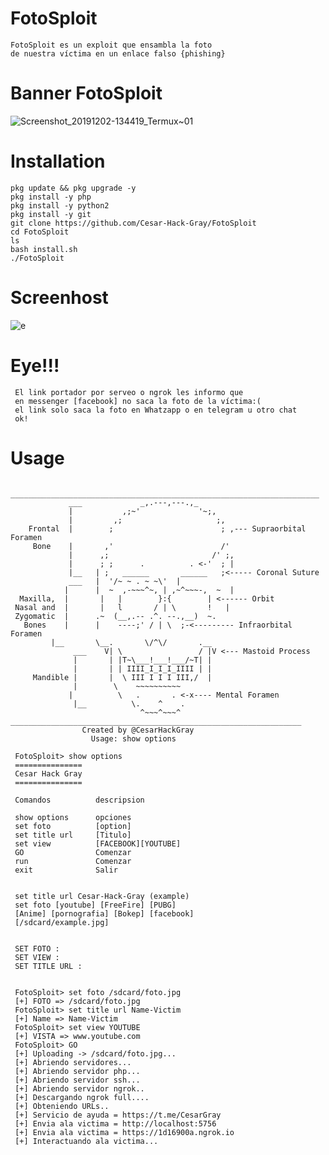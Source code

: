 # FotoSploit
    FotoSploit es un exploit que ensambla la foto
    de nuestra víctima en un enlace falso {phishing}
# Banner FotoSploit 
![Screenshot_20191202-134419_Termux~01](https://user-images.githubusercontent.com/46208706/69989850-269e8280-150a-11ea-8ebc-7a585e17ade4.jpg)
# Installation 
    pkg update && pkg upgrade -y
    pkg install -y php
    pkg install -y python2
    pkg install -y git
    git clone https://github.com/Cesar-Hack-Gray/FotoSploit 
    cd FotoSploit
    ls
    bash install.sh 
    ./FotoSploit 
    
# Screenhost
![e](https://user-images.githubusercontent.com/46208706/69989984-70876880-150a-11ea-96ef-efe7a91f54f0.jpg)
# Eye!!!
     El link portador por serveo o ngrok les informo que
     en messenger [facebook] no saca la foto de la víctima:(
     el link solo saca la foto en Whatzapp o en telegram u otro chat
     ok!
# Usage
    
      _____________________________________________________________________
                 ___             _,.---,---.,_
                 |           ,;~'             '~;,
                 |         ,;                     ;,
        Frontal  |        ;                        ; ,--- Supraorbital Foramen
         Bone    |       ,'                        /'
                 |      ,;                       /' ;,
                 |      ; ;      .          . <-'  ; |
                 |__   | ;   ______       ______   ;<----- Coronal Suture
                 ___   |  '/~ ~ . ~ ~\'  |
                |      |  ~  ,-~~~^~, | ,~^~~~-,  ~  |
      Maxilla,  |       |   |        }:{        | <------ Orbit
     Nasal and  |       |   l       / | \       !   |
     Zygomatic  |      .~  (__,.-- .^. --.,__)  ~.
       Bones    |      |    ----;' / | \  ;-<--------- Infraorbital Foramen
             |__       \__.       \/^\/       .__
                  ___    V| \                 / |V <--- Mastoid Process
                  |       | |T~\___!___!___/~T| |
                  |       | | IIII_I_I_I_IIII | |
         Mandible |       |  \ III I I I III,/  |
                  |        \    ~~~~~~~~~~
                 |          \   .       . <-x---- Mental Foramen
                  |__          \.    ^    .
                                 ^~~~^~~~^
    _________________________________________________________________            
                    Created by @CesarHackGray
                      Usage: show options

     FotoSploit> show options
     ===============
     Cesar Hack Gray
     ===============
     
     Comandos          descripsion
     
     show options      opciones
     set foto          [option]
     set title url     [Titulo]
     set view          [FACEBOOK][YOUTUBE]
     GO                Comenzar
     run               Comenzar
     exit              Salir
     
     
     set title url Cesar-Hack-Gray (example)
     set foto [youtube] [FreeFire] [PUBG]
     [Anime] [pornografia] [Bokep] [facebook]
     [/sdcard/example.jpg]
     
     
     SET FOTO :
     SET VIEW :
     SET TITLE URL :
     
     
     FotoSploit> set foto /sdcard/foto.jpg
     [+] FOTO => /sdcard/foto.jpg
     FotoSploit> set title url Name-Victim
     [+] Name => Name-Victim
     FotoSploit> set view YOUTUBE
     [+] VISTA => www.youtube.com
     FotoSploit> GO
     [+] Uploading -> /sdcard/foto.jpg...
     [+] Abriendo servidores...
     [+] Abriendo servidor php...
     [+] Abriendo servidor ssh...
     [+] Abriendo servidor ngrok..
     [+] Descargando ngrok full....
     [+] Obteniendo URLs..
     [+] Servicio de ayuda = https://t.me/CesarGray
     [+] Envia ala victima = http://localhost:5756
     [+] Envia ala victima = https://1d16900a.ngrok.io
     [+] Interactuando ala victima...


  
           
              
              
              
     
 
              
                      
  
 
 

   

   
   
   
   
   
   

   







